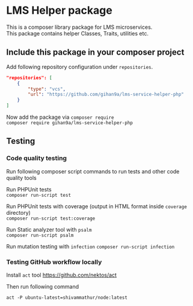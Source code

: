 # LMS Helper package

This is a composer library package for LMS microservices.  
This package contains helper Classes, Traits, utilities etc.

## Include this package in your composer project

Add following repository configuration under `repositories`.

```json
"repositories": [
    {
        "type": "vcs",
        "url": "https://github.com/gihan9a/lms-service-helper-php"
    }
]
```

Now add the package via `composer require`  
`composer require gihan9a/lms-service-helper-php`


## Testing

### Code quality testing

Run following composer script commands to run tests and other code quality tools

Run PHPUnit tests  
`composer run-script test`

Run PHPUnit tests with coverage (output in HTML format inside `coverage` directory)  
`composer run-script test:coverage`

Run Static analyzer tool with `psalm`  
`composer run-script psalm`

Run mutation testing with `infection`
`composer run-script infection`

### Testing GitHub workflow locally

Install `act` tool https://github.com/nektos/act

Then run following command

`act -P ubuntu-latest=shivammathur/node:latest`